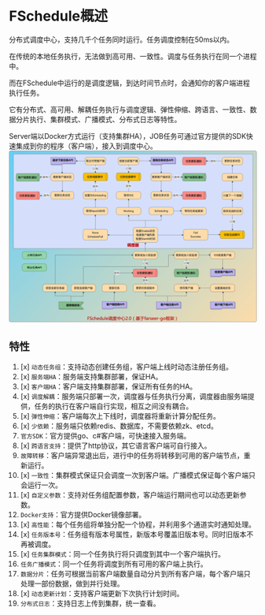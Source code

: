 # FSchedule概述
分布式调度中心，支持几千个任务同时运行。任务调度控制在50ms以内。

在传统的本地任务执行，无法做到高可用、一致性。调度与任务执行在同一个进程中。

而在FSchedule中运行的是调度逻辑，到达时间节点时，会通知你的客户端进程执行任务。

它有分布式、高可用、解耦任务执行与调度逻辑、弹性伸缩、跨语言、一致性、数据分片执行、集群模式、广播模式、分布式日志等特性。

Server端以Docker方式运行（支持集群HA），JOB任务可通过官方提供的SDK快速集成到你的程序（客户端），接入到调度中心。
![1.png](images/1.png)
## 特性
1. [x] `动态任务组`：支持动态创建任务组，客户端上线时动态注册任务组。
2. [x] `服务端HA`：服务端支持集群部署，保证HA。
3. [x] `客户端HA`：客户端支持集群部署，保证所有任务的HA。
4. [x] `调度解耦`：服务端只部署一次，调度器与任务执行分离，调度器由服务端提供，任务的执行在客户端自行实现，相互之间没有耦合。
5. [x] `弹性伸缩`：客户端每次上下线时，调度器将重新计算分配任务。
6. [x] `少依赖`：服务端只依赖redis、数据库，不需要依赖zk、etcd。
7. `官方SDK`：官方提供go、c#客户端，可快速接入服务端。
8. [x] `跨语言支持`：提供了http协议，其它语言客户端可自行接入。
9. `故障转移`：客户端异常退出后，进行中的任务将转移到可用的客户端节点，重新运行。
10. [x] `一致性`：集群模式保证只会调度一次到客户端。广播模式保证每个客户端只会运行一次。
11. [x] `自定义参数`：支持对任务组配置参数，客户端运行期间也可以动态更新参数。
12. `Docker支持`：官方提供Docker镜像部署。
13. [x] `高性能`：每个任务组将单独分配一个协程，并利用多个通道实时通知处理。 
14. [x] `任务版本号`：任务组有版本号属性，新版本号覆盖旧版本号。同时旧版本不再被调度。 
15. [x] `任务集群模式`：同一个任务执行将只调度到其中一个客户端执行。
16. `任务广播模式`：同一个任务将调度到所有可用的客户端上执行。
17. `数据分片`：任务可根据当前客户端数量自动分片到所有客户端，每个客户端只处理一部份数据，做到并行处理。
18. [x] `动态更新计划`：支持客户端更新下次执行计划时间。
19. `分布式日志`：支持日志上传到集群，统一查看。
